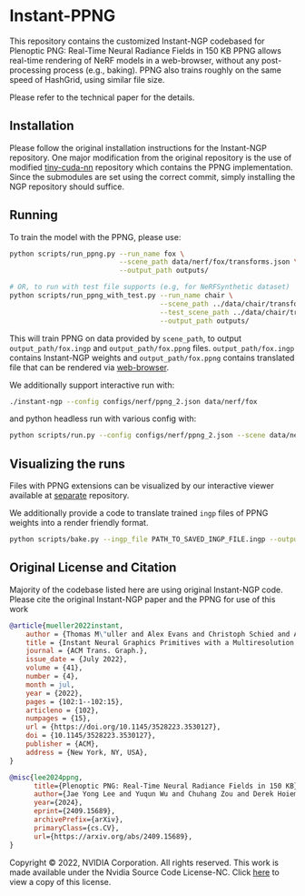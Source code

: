 # Instant-PPNG
This repository contains the customized Instant-NGP codebased for Plenoptic PNG: Real-Time Neural Radiance Fields in 150 KB
PPNG allows real-time rendering of NeRF models in a web-browser, without any post-processing process (e.g., baking).
PPNG also trains roughly on the same speed of HashGrid, using similar file size. 

Please refer to the technical paper for the details.

## Installation
Please follow the original installation instructions for the Instant-NGP repository. 
One major modification from the original repository is the use of modified [tiny-cuda-nn](https://github.com/leejaeyong7/tiny-cuda-nn) repository which contains the PPNG implementation.
Since the submodules are set using the correct commit, simply installing the NGP repository should suffice. 

## Running
To train the model with the PPNG, please use:
```bash
python scripts/run_ppng.py --run_name fox \
                           --scene_path data/nerf/fox/transforms.json \
                           --output_path outputs/

# OR, to run with test file supports (e.g, for NeRFSynthetic dataset)
python scripts/run_ppng_with_test.py --run_name chair \
                                     --scene_path ../data/chair/transforms_train.json \
                                     --test_scene_path ../data/chair/transforms_test.json \
                                     --output_path outputs/
```
This will train PPNG on data provided by `scene_path`, to output `output_path/fox.ingp` and `output_path/fox.ppng` files.
`output_path/fox.ingp` contains Instant-NGP weights and `output_path/fox.ppng` contains translated file that can be rendered via [web-browser](https://github.com/leejaeyong7/ppng-viewer). 

We additionally support interactive run with:
```bash
./instant-ngp --config configs/nerf/ppng_2.json data/nerf/fox
```

and python headless run with various config with:
```bash
python scripts/run.py --config configs/nerf/ppng_2.json --scene data/nerf/fox --save_snapshot PATH_TO_SAVE_INGP_FILE
```

## Visualizing the runs

Files with PPNG extensions can be visualized by our interactive viewer available at [separate](https://github.com/leejaeyong7/ppng-viewer) repository.

We additionally provide a code to translate trained `ingp` files of PPNG weights into a render friendly format. 
```bash
python scripts/bake.py --ingp_file PATH_TO_SAVED_INGP_FILE.ingp --output_file PATH_TO_OUTPUT_FILES.ppng
```


## Original License and Citation
Majority of the codebase listed here are using original Instant-NGP code. 
Please cite the original Instant-NGP paper and the PPNG for use of this work

```bibtex
@article{mueller2022instant,
    author = {Thomas M\"uller and Alex Evans and Christoph Schied and Alexander Keller},
    title = {Instant Neural Graphics Primitives with a Multiresolution Hash Encoding},
    journal = {ACM Trans. Graph.},
    issue_date = {July 2022},
    volume = {41},
    number = {4},
    month = jul,
    year = {2022},
    pages = {102:1--102:15},
    articleno = {102},
    numpages = {15},
    url = {https://doi.org/10.1145/3528223.3530127},
    doi = {10.1145/3528223.3530127},
    publisher = {ACM},
    address = {New York, NY, USA},
}

@misc{lee2024ppng,
      title={Plenoptic PNG: Real-Time Neural Radiance Fields in 150 KB}, 
      author={Jae Yong Lee and Yuqun Wu and Chuhang Zou and Derek Hoiem and Shenlong Wang},
      year={2024},
      eprint={2409.15689},
      archivePrefix={arXiv},
      primaryClass={cs.CV},
      url={https://arxiv.org/abs/2409.15689}, 
}
```

Copyright © 2022, NVIDIA Corporation. All rights reserved.
This work is made available under the Nvidia Source Code License-NC. Click [here](LICENSE.txt) to view a copy of this license.
